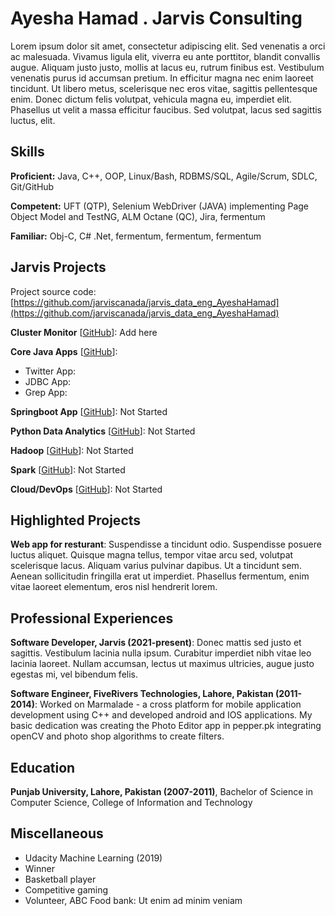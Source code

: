 # Ayesha Hamad . Jarvis Consulting

Lorem ipsum dolor sit amet, consectetur adipiscing elit. Sed venenatis a orci ac malesuada. Vivamus ligula elit, viverra eu ante porttitor, blandit convallis augue. Aliquam justo justo, mollis at lacus eu, rutrum finibus est. Vestibulum venenatis purus id accumsan pretium. In efficitur magna nec enim laoreet tincidunt. Ut libero metus, scelerisque nec eros vitae, sagittis pellentesque enim. Donec dictum felis volutpat, vehicula magna eu, imperdiet elit. Phasellus ut velit a massa efficitur faucibus. Sed volutpat, lacus sed sagittis luctus, elit.

## Skills

**Proficient:** Java, C++, OOP, Linux/Bash, RDBMS/SQL, Agile/Scrum, SDLC, Git/GitHub

**Competent:** UFT (QTP), Selenium WebDriver (JAVA) implementing Page Object Model and TestNG, ALM Octane (QC), Jira, fermentum

**Familiar:** Obj-C, C# .Net, fermentum, fermentum, fermentum

## Jarvis Projects

Project source code: [https://github.com/jarviscanada/jarvis_data_eng_AyeshaHamad](https://github.com/jarviscanada/jarvis_data_eng_AyeshaHamad)


**Cluster Monitor** [[GitHub](https://github.com/jarviscanada/jarvis_data_eng_AyeshaHamad/tree/master/linux_sql)]: Add here

**Core Java Apps** [[GitHub](https://github.com/jarviscanada/jarvis_data_eng_AyeshaHamad/tree/master/core_java)]:
      
  - Twitter App:
  - JDBC App:
  - Grep App:

**Springboot App** [[GitHub](https://github.com/jarviscanada/jarvis_data_eng_AyeshaHamad/tree/master/springboot)]: Not Started

**Python Data Analytics** [[GitHub](https://github.com/jarviscanada/jarvis_data_eng_AyeshaHamad/tree/master/python_data_anlytics)]: Not Started

**Hadoop** [[GitHub](https://github.com/jarviscanada/jarvis_data_eng_AyeshaHamad/tree/master/hadoop)]: Not Started

**Spark** [[GitHub](https://github.com/jarviscanada/jarvis_data_eng_AyeshaHamad/tree/master/spark)]: Not Started

**Cloud/DevOps** [[GitHub](https://github.com/jarviscanada/jarvis_data_eng_AyeshaHamad/tree/master/cloud_devops)]: Not Started


## Highlighted Projects
**Web app for resturant**: Suspendisse a tincidunt odio. Suspendisse posuere luctus aliquet. Quisque magna tellus, tempor vitae arcu sed, volutpat scelerisque lacus. Aliquam varius pulvinar dapibus. Ut a tincidunt sem. Aenean sollicitudin fringilla erat ut imperdiet. Phasellus fermentum, enim vitae laoreet elementum, eros nisl hendrerit lorem.


## Professional Experiences

**Software Developer, Jarvis (2021-present)**: Donec mattis sed justo et sagittis. Vestibulum lacinia nulla ipsum. Curabitur imperdiet nibh vitae leo lacinia laoreet. Nullam accumsan, lectus ut maximus ultricies, augue justo egestas mi, vel bibendum felis.

**Software Engineer, FiveRivers Technologies, Lahore, Pakistan (2011-2014)**: Worked on Marmalade - a cross platform for mobile application development using C++ and developed android and IOS applications. My basic dedication was creating the Photo Editor app in pepper.pk integrating openCV and photo shop algorithms to create filters.


## Education
**Punjab University, Lahore, Pakistan (2007-2011)**, Bachelor of Science in Computer Science, College of Information and Technology


## Miscellaneous
- Udacity Machine Learning (2019)
- Winner
- Basketball player
- Competitive gaming
- Volunteer, ABC Food bank: Ut enim ad minim veniam